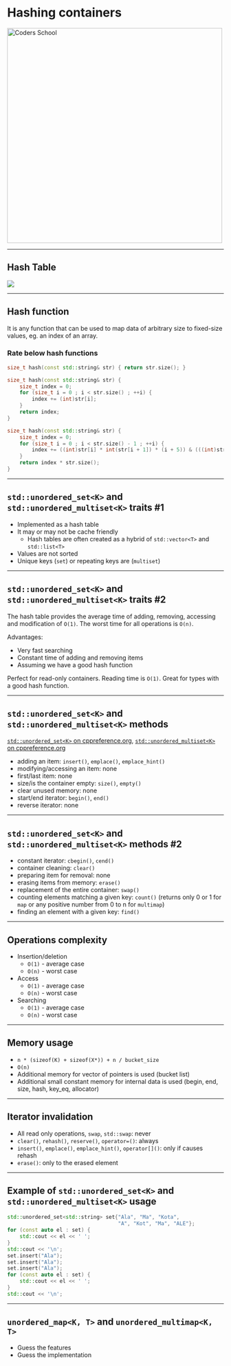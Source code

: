 <!-- .slide: data-background="#111111" -->

# Hashing containers

<a href="https://coders.school">
    <img width="500" src="../img/coders_school_logo.png" alt="Coders School" class="plain">
</a>

___

## Hash Table

<image src="../img/chainedHashing.png" class="r-stretch">

___
<!-- .slide: style="font-size: 0.8em" -->

## Hash function

It is any function that can be used to map data of arbitrary size to fixed-size values, eg. an index of an array.

### Rate below hash functions
<!-- .element: class="fragment fade-in" -->

```cpp
size_t hash(const std::string& str) { return str.size(); }
```
<!-- .element: class="fragment fade-in" -->

```cpp
size_t hash(const std::string& str) {
    size_t index = 0;
    for (size_t i = 0 ; i < str.size() ; ++i) {
        index += (int)str[i];
    }
    return index;
}
```
<!-- .element: class="fragment fade-in" -->

```cpp
size_t hash(const std::string& str) {
    size_t index = 0;
    for (size_t i = 0 ; i < str.size() - 1 ; ++i) {
        index += ((int)str[i] * int(str[i + 1]) * (i + 5)) & (((int)str[i] + int(str[i + 1]) * i * i));
    }
    return index * str.size();
}
```
<!-- .element: class="fragment fade-in" -->

___

## `std::unordered_set<K>` and `std::unordered_multiset<K>` traits #1

* <!-- .element: class="fragment fade-in" --> Implemented as a hash table
* <!-- .element: class="fragment fade-in" --> It may or may not be cache friendly
  * Hash tables are often created as a hybrid of <code>std::vector&lt;T&gt;</code> and <code>std::list&lt;T&gt;</code>
* <!-- .element: class="fragment fade-in" --> Values ​​are not sorted
* <!-- .element: class="fragment fade-in" --> Unique keys (<code>set</code>) or repeating keys are (<code>multiset</code>)

___

## `std::unordered_set<K>` and `std::unordered_multiset<K>` traits #2

The hash table provides the average time of adding, removing, accessing and modification of `O(1)`. The worst time for all operations is `O(n)`.

Advantages:
<!-- .element: class="fragment fade-in" -->

* <!-- .element: class="fragment fade-in" --> Very fast searching
* <!-- .element: class="fragment fade-in" --> Constant time of adding and removing items
* <!-- .element: class="fragment fade-in" --> Assuming we have a good hash function

Perfect for read-only containers. Reading time is `O(1)`.
Great for types with a good hash function.
<!-- .element: class="fragment fade-in" -->

___

## `std::unordered_set<K>` and `std::unordered_multiset<K>` methods

[`std::unordered_set<K>` on cppreference.org](https://en.cppreference.com/w/cpp/container/unordered_set), [`std::unordered_multiset<K>` on cppreference.org](https://en.cppreference.com/w/cpp/container/unordered_multiset)

* <!-- .element: class="fragment fade-in" --> adding an item: <code>insert()</code>, <code>emplace()</code>, <code>emplace_hint()</code>
* <!-- .element: class="fragment fade-in" --> modifying/accessing an item: none
* <!-- .element: class="fragment fade-in" --> first/last item: none
* <!-- .element: class="fragment fade-in" --> size/is the container empty: <code>size()</code>, <code>empty()</code>
* <!-- .element: class="fragment fade-in" --> clear unused memory: none
* <!-- .element: class="fragment fade-in" --> start/end iterator: <code>begin()</code>, <code>end()</code>
* <!-- .element: class="fragment fade-in" --> reverse iterator: none

___

## `std::unordered_set<K>` and `std::unordered_multiset<K>` methods #2

* <!-- .element: class="fragment fade-in" --> constant iterator: <code>cbegin()</code>, <code>cend()</code>
* <!-- .element: class="fragment fade-in" --> container cleaning: <code>clear()</code>
* <!-- .element: class="fragment fade-in" --> preparing item for removal: none
* <!-- .element: class="fragment fade-in" --> erasing items from memory: <code>erase()</code>
* <!-- .element: class="fragment fade-in" --> replacement of the entire container: <code>swap()</code>
* <!-- .element: class="fragment fade-in" --> counting elements matching a given key: <code>count()</code> (returns only 0 or 1 for <code>map</code> or any positive number from 0 to n for <code>multimap</code>)
* <!-- .element: class="fragment fade-in" --> finding an element with a given key: <code>find()</code>

___

## Operations complexity

* Insertion/deletion
  * `O(1)` - average case
  * `O(n)` - worst case
* Access
  * `O(1)` - average case
  * `O(n)` - worst case
* Searching
  * `O(1)` - average case
  * `O(n)` - worst case

___

## Memory usage

* `n * (sizeof(K) + sizeof(X*)) + n / bucket_size`
* `O(n)`
* Additional memory for vector of pointers is used (bucket list)
* Additional small constant memory for internal data is used (begin, end, size, hash, key_eq, allocator)

___

## Iterator invalidation

* All read only operations, `swap`, `std::swap`: never
* `clear()`, `rehash()`, `reserve()`, `operator=()`: always
* `insert()`, `emplace()`, `emplace_hint()`, `operator[]()`: only if causes rehash
* `erase()`: only to the erased element

___

## Example of `std::unordered_set<K>` and `std::unordered_multiset<K>` usage

```cpp
std::unordered_set<std::string> set{"Ala", "Ma", "Kota",
                                    "A", "Kot", "Ma", "ALE"};
for (const auto el : set) {
    std::cout << el << ' ';
}
std::cout << '\n';
set.insert("Ala");
set.insert("Ala");
set.insert("Ala");
for (const auto el : set) {
    std::cout << el << ' ';
}
std::cout << '\n';
```
<!-- .element: class="fragment fade-in" -->

___

## `unordered_map<K, T>` and `unordered_multimap<K, T>`

* <!-- .element: class="fragment fade-in" --> Guess the features
* <!-- .element: class="fragment fade-in" --> Guess the implementation
